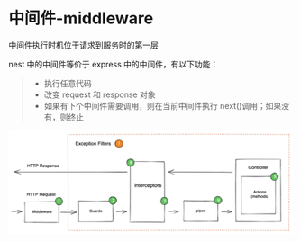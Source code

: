 # 中间件-middleware

中间件执行时机位于请求到服务时的第一层

nest 中的中间件等价于 express 中的中间件，有以下功能：

> - 执行任意代码
> - 改变 request 和 response 对象
> - 如果有下个中间件需要调用，则在当前中间件执行 next()调用；如果没有，则终止

![img.png](img.png)

